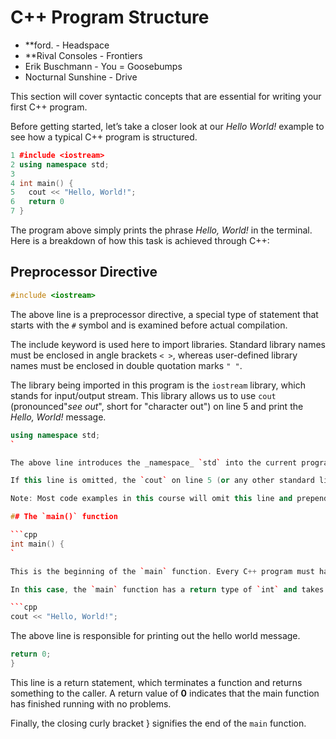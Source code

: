 # C++ Program Structure

- **ford. - Headspace
- **Rival Consoles - Frontiers
- Erik Buschmann - You = Goosebumps
- Nocturnal Sunshine - Drive

This section will cover syntactic concepts that are essential for writing your first C++ program.

Before getting started, let’s take a closer look at our _Hello World!_ example to see how a typical C++ program is structured.

```cpp
1 #include <iostream>
2 using namespace std;
3
4 int main() {
5   cout << "Hello, World!";
6   return 0
7 }

```

The program above simply prints the phrase _Hello, World!_ in the terminal. Here is a breakdown of how this task is achieved through C++:

## Preprocessor Directive

```cpp
#include <iostream>
```

The above line is a preprocessor directive, a special type of statement that starts with the `#` symbol and is examined before actual compilation.

The include keyword is used here to import libraries. Standard library names must be enclosed in angle brackets `< >`, whereas user-defined library names must be enclosed in double quotation marks `" "`.

The library being imported in this program is the `iostream` library, which stands for input/output stream. This library allows us to use `cout` (pronounced"_see out_", short for "character out") on line 5 and print the _Hello, World!_ message.

```cpp
using namespace std;
`

The above line introduces the _namespace_ `std` into the current program. This line allows the usage of standard library objects without prepending the `std::` identifier.

If this line is omitted, the `cout` on line 5 (or any other standard library object) must be replaced with `std::cout`.

Note: Most code examples in this course will omit this line and prepend the std:: identifier instead. This is to clarify which objects are from the standard library.

## The `main()` function

```cpp
int main() {
`

This is the beginning of the `main` function. Every C++ program must have a `main` function in order to run.

In this case, the `main` function has a return type of `int` and takes in no function parameters.

```cpp
cout << "Hello, World!";
```

The above line is responsible for printing out the hello world message.

```cpp
return 0;
}
```

This line is a return statement, which terminates a function and returns something to the caller. A return value of **0** indicates that the main function has finished running with no problems.

Finally, the closing curly bracket } signifies the end of the `main` function.
